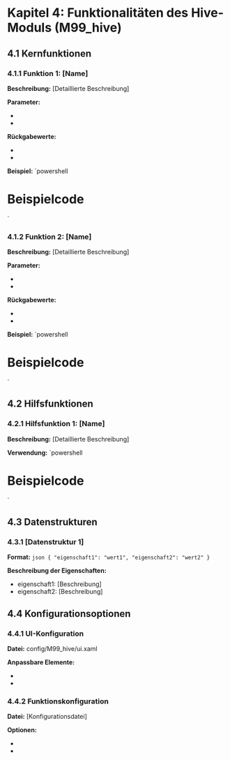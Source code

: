 # Kapitel 4: Funktionalitäten des Hive-Moduls (M99_hive)

## 4.1 Kernfunktionen
### 4.1.1 Funktion 1: [Name]
**Beschreibung:** [Detaillierte Beschreibung]

**Parameter:**
- [Parameter 1]: [Beschreibung]
- [Parameter 2]: [Beschreibung]

**Rückgabewerte:**
- [Rückgabewert 1]: [Beschreibung]
- [Rückgabewert 2]: [Beschreibung]

**Beispiel:**
`powershell
# Beispielcode
`

### 4.1.2 Funktion 2: [Name]
**Beschreibung:** [Detaillierte Beschreibung]

**Parameter:**
- [Parameter 1]: [Beschreibung]
- [Parameter 2]: [Beschreibung]

**Rückgabewerte:**
- [Rückgabewert 1]: [Beschreibung]
- [Rückgabewert 2]: [Beschreibung]

**Beispiel:**
`powershell
# Beispielcode
`

## 4.2 Hilfsfunktionen
### 4.2.1 Hilfsfunktion 1: [Name]
**Beschreibung:** [Detaillierte Beschreibung]

**Verwendung:**
`powershell
# Beispielcode
`

## 4.3 Datenstrukturen
### 4.3.1 [Datenstruktur 1]
**Format:**
`json
{
  "eigenschaft1": "wert1",
  "eigenschaft2": "wert2"
}
`

**Beschreibung der Eigenschaften:**
- eigenschaft1: [Beschreibung]
- eigenschaft2: [Beschreibung]

## 4.4 Konfigurationsoptionen
### 4.4.1 UI-Konfiguration
**Datei:** config/M99_hive/ui.xaml

**Anpassbare Elemente:**
- [Element 1]: [Beschreibung]
- [Element 2]: [Beschreibung]

### 4.4.2 Funktionskonfiguration
**Datei:** [Konfigurationsdatei]

**Optionen:**
- [Option 1]: [Beschreibung]
- [Option 2]: [Beschreibung]
